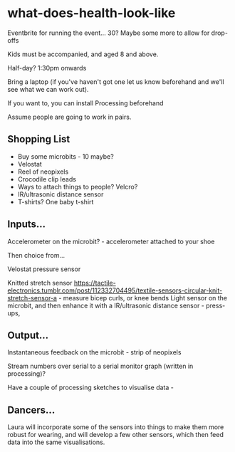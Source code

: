 # what-does-health-look-like

Eventbrite for running the event...  30?  Maybe some more to allow for drop-offs

Kids must be accompanied, and aged 8 and above.

Half-day?  1:30pm onwards

Bring a laptop (if you've haven't got one let us know beforehand and we'll see what we can work out).

If you want to, you can install Processing beforehand

Assume people are going to work in pairs.


## Shopping List

* Buy some microbits - 10 maybe?
* Velostat
* Reel of neopixels
* Crocodile clip leads
* Ways to attach things to people?  Velcro? 
* IR/ultrasonic distance sensor
* T-shirts?  One baby t-shirt

## Inputs...
Accelerometer on the microbit? - accelerometer attached to your shoe

Then choice from...

Velostat pressure sensor

Knitted stretch sensor https://tactile-electronics.tumblr.com/post/112332704495/textile-sensors-circular-knit-stretch-sensor-a - measure bicep curls, or knee bends
Light sensor on the microbit, and then enhance it with a IR/ultrasonic distance sensor - press-ups,

## Output...

Instantaneous feedback on the microbit - strip of neopixels

Stream numbers over serial to a serial monitor graph (written in processing)?

Have a couple of processing sketches to visualise data -

## Dancers...

Laura will incorporate some of the sensors into things to make them more robust for wearing, and will develop a few other sensors, which then feed data into the same visualisations.

